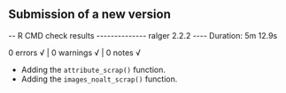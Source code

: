 ## Submission of a new version
-- R CMD check results -------------- ralger 2.2.2 ----
Duration: 5m 12.9s

0 errors √ | 0 warnings √ | 0 notes √

+ Adding the `attribute_scrap()` function. 
+ Adding the `images_noalt_scrap()` function.
